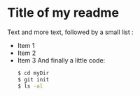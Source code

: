 # Title of my readme

Text and more text, followed by a small list :

* Item 1
* Item 2
* Item 3
  And finally a little code:
  ```sh
  $ cd myDir
  $ git init
  $ ls -al
  ```


